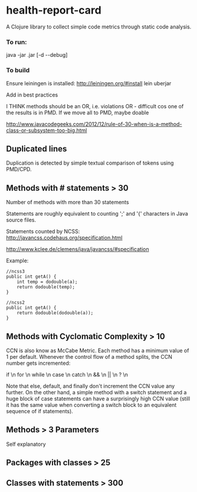 # health-report-card

A Clojure library to collect simple code metrics through static code analysis.

### To run:

java -jar <jar>.jar  [-d --debug] <Java source folder>

### To build

Ensure leiningen is installed: http://leiningen.org/#install
lein uberjar


Add in best practices

I THINK methods should be an OR, i.e. violations OR - difficult cos one of the results is in PMD. If we move all to PMD, maybe doable


http://www.javacodegeeks.com/2012/12/rule-of-30-when-is-a-method-class-or-subsystem-too-big.html

## Duplicated lines
Duplication is detected by simple textual comparison of tokens using PMD/CPD.

## Methods with \# statements > 30
Number of methods with more than 30 statements

Statements are roughly equivalent to counting ';' and '{' characters in Java source files.

Statements counted by NCSS: http://javancss.codehaus.org/specification.html

http://www.kclee.de/clemens/java/javancss/#specification

Example:

	//ncss3 
	public int getA() {
		int temp = dodouble(a);
		return dodouble(temp);
	}

	//ncss2 
	public int getA() {
		return dodouble(dodouble(a));
	}


## Methods with Cyclomatic Complexity > 10
CCN is also know as McCabe Metric. Each method has a minimum value of 1 per default. Whenever the control flow of a method splits, the CCN number gets incremented:

if  \n
for \n
while \n
case \n
catch \n
&& \n
|| \n
? \n

Note that else, default, and finally don't increment the CCN value any further. On the other hand, a simple method with a switch statement and a huge block of case statements can have a surprisingly high CCN value (still it has the same value when converting a switch block to an equivalent sequence of if statements). 

## Methods > 3 Parameters

Self explanatory

## Packages with classes > 25

## Classes with statements > 300

